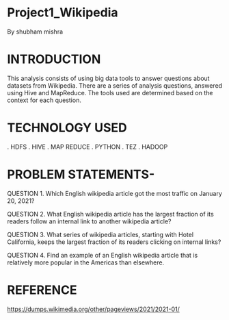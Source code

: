 # Project1_Wikipedia
By shubham mishra

# INTRODUCTION
This analysis consists of using big data tools to answer questions about datasets from Wikipedia. 
There are a series of analysis questions, answered using Hive and MapReduce. 
The tools used are determined based on the context for each question.

# TECHNOLOGY USED
. HDFS
. HIVE
. MAP REDUCE
. PYTHON
. TEZ
. HADOOP

# PROBLEM STATEMENTS-
QUESTION 1.
Which English wikipedia article got the most traffic on January 20, 2021?

QUESTION 2.
What English wikipedia article has the largest fraction of its readers follow an internal link to another wikipedia article?

QUESTION 3.
What series of wikipedia articles, starting with Hotel California, keeps the largest fraction of its readers clicking on internal links?

QUESTION 4.
Find an example of an English wikipedia article that is relatively more popular in the Americas than elsewhere.

# REFERENCE
  https://dumps.wikimedia.org/other/pageviews/2021/2021-01/
